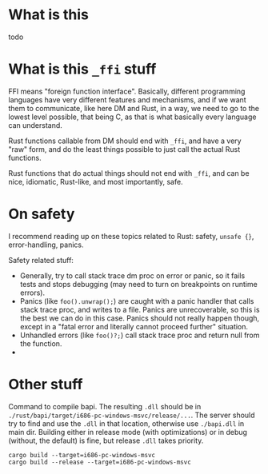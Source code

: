 # What is this

todo

# What is this `_ffi` stuff

FFI means "foreign function interface". Basically, different programming languages have very different features and mechanisms,
and if we want them to communicate, like here DM and Rust, in a way, we need to go to the lowest level possible, that being C,
as that is what basically every language can understand.

Rust functions callable from DM should end with `_ffi`, and have a very "raw" form, and do the least things possible to just call the actual Rust functions.

Rust functions that do actual things should not end with `_ffi`, and can be nice, idiomatic, Rust-like, and most importantly, safe.

# On safety

I recommend reading up on these topics related to Rust: safety, `unsafe {}`, error-handling, panics.

Safety related stuff:
- Generally, try to call stack trace dm proc on error or panic, so it fails tests and stops debugging (may need to turn on breakpoints on runtime errors).
- Panics (like `foo().unwrap();`) are caught with a panic handler that calls stack trace proc, and writes to a file.
  Panics are unrecoverable, so this is the best we can do in this case.
  Panics should not really happen though, except in a "fatal error and literally cannot proceed further" situation.
- Unhandled errors (like `foo()?;`) call stack trace proc and return null from the function.
- 

# Other stuff

Command to compile bapi. The resulting `.dll` should be in `./rust/bapi/target/i686-pc-windows-msvc/release/...`.
The server should try to find and use the `.dll` in that location, otherwise use `./bapi.dll` in main dir.
Building either in release mode (with optimizations) or in debug (without, the default) is fine, but release `.dll` takes priority.
```
cargo build --target=i686-pc-windows-msvc
cargo build --release --target=i686-pc-windows-msvc
```
